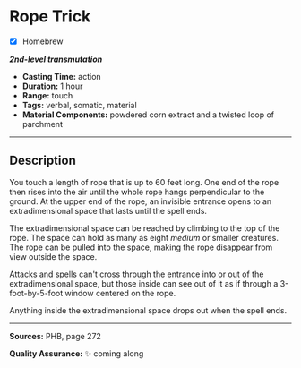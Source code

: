 # Rope Trick
- [x] Homebrew

***2nd-level transmutation***
- **Casting Time:** action
- **Duration:** 1 hour
- **Range:** touch
- **Tags:** verbal, somatic, material
- **Material Components:** powdered corn extract and a twisted loop of parchment

---

## Description
You touch a length of rope that is up to 60 feet long.
One end of the rope then rises into the air until the whole rope hangs perpendicular to the ground.
At the upper end of the rope, an invisible entrance opens to an extradimensional space that lasts until the spell ends.

The extradimensional space can be reached by climbing to the top of the rope.
The space can hold as many as eight *medium* or smaller creatures.
The rope can be pulled into the space, making the rope disappear from view outside the space.

Attacks and spells can't cross through the entrance into or out of the extradimensional space, but those inside can see out of it as if through a 3-foot-by-5-foot window centered on the rope.

Anything inside the extradimensional space drops out when the spell ends.

---

**Sources:** PHB, page 272

**Quality Assurance:** :sparkles: coming along
